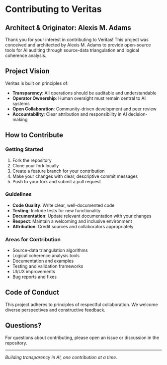 # Contributing to Veritas

## Architect & Originator: Alexis M. Adams

Thank you for your interest in contributing to Veritas! This project was conceived and architected by Alexis M. Adams to provide open-source tools for AI auditing through source-data triangulation and logical coherence analysis.

## Project Vision

Veritas is built on principles of:
- **Transparency**: All operations should be auditable and understandable
- **Operator Ownership**: Human oversight must remain central to AI systems
- **Open Collaboration**: Community-driven development and peer review
- **Accountability**: Clear attribution and responsibility in AI decision-making

## How to Contribute

### Getting Started

1. Fork the repository
2. Clone your fork locally
3. Create a feature branch for your contribution
4. Make your changes with clear, descriptive commit messages
5. Push to your fork and submit a pull request

### Guidelines

- **Code Quality**: Write clear, well-documented code
- **Testing**: Include tests for new functionality
- **Documentation**: Update relevant documentation with your changes
- **Respect**: Maintain a welcoming and inclusive environment
- **Attribution**: Credit sources and collaborators appropriately

### Areas for Contribution

- Source-data triangulation algorithms
- Logical coherence analysis tools
- Documentation and examples
- Testing and validation frameworks
- UI/UX improvements
- Bug reports and fixes

## Code of Conduct

This project adheres to principles of respectful collaboration. We welcome diverse perspectives and constructive feedback.

## Questions?

For questions about contributing, please open an issue or discussion in the repository.

---

*Building transparency in AI, one contribution at a time.*
